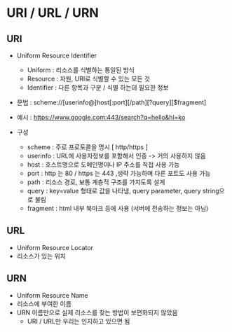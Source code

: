 # URI / URL / URN

## URI
- Uniform Resource Identifier

    - Uniform : 리소스를 식별하는 통일된 방식
    - Resource : 자원, URI로 식별할 수 있는 모든 것
    - Identifier : 다른 항목과 구분 / 식별 하는데 필요한 정보
- 문법 : scheme://[userinfo@]host[:port][/path][?query][$fragment]
- 예시 : https://www.google.com:443/search?q=hello&hl=ko
- 구성
  - scheme : 주로 프로토콜을 명시 [ http/https ]
  - userinfo : URL에 사용자정보를 포함해서 인증 -> 거의 사용하지 않음
  - host : 호스트명으로 도메인명이나 IP 주소를 직접 사용 가능
  - port : http 는 80 / https 는 443 ,생략 가능하며 다른 포트도 사용 가능
  - path : 리소스 경로, 보통 계층적 구조를 가지도록 설계
  - query : key=value 형태로 값을 나타냄, query parameter, query string으로 불림
  - fragment : html 내부 북마크 등에 사용 (서버에 전송하는 정보는 아님)

## URL
- Uniform Resource Locator
- 리소스가 있는 위치

## URN
- Uniform Resource Name
- 리소스에 부여한 이름
- URN 이름만으로 실제 리소스를 찾는 방법이 보편화되지 않았음
    - URI / URL만 우리는 인지하고 있으면 됨